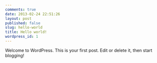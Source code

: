 ```yaml
---
comments: true
date: 2013-02-24 22:51:26
layout: post
published: false
slug: hello-world
title: Hello world!
wordpress_id: 1
---
```


Welcome to WordPress. This is your first post. Edit or delete it, then start blogging!
